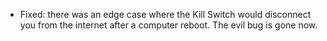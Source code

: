 * Fixed: there was an edge case where the Kill Switch would disconnect you from the internet after a computer reboot. The evil bug is gone now.
